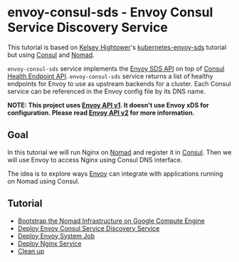 # envoy-consul-sds - Envoy Consul Service Discovery Service

This tutorial is based on [Kelsey Hightower](https://github.com/kelseyhightower)'s [kubernetes-envoy-sds](https://github.com/kelseyhightower/kubernetes-envoy-sds) tutorial but using [Consul](https://consul.io) and [Nomad](https://www.nomadproject.io/).

`envoy-consul-sds` service implements the [Envoy SDS API](https://www.envoyproxy.io/docs/envoy/latest/intro/arch_overview/service_discovery.html#service-discovery-service-sds) on top of [Consul Health Endpoint API](https://www.consul.io/api/health.html). `envoy-consul-sds` service returns a list of healthy endpoints for Envoy to use as upstream backends for a cluster. Each Consul service can be referenced in the Envoy config file by its DNS name.

**NOTE: This project uses [Envoy API v1](https://www.envoyproxy.io/docs/envoy/latest/api-v1/api#). It doesn't use Envoy xDS for configuration. Please read [Envoy API v2](https://www.envoyproxy.io/docs/envoy/latest/api-v2/api) for more information.** 

## Goal

In this tutorial we will run Nginx on [Nomad](https://www.nomadproject.io/) and register it in [Consul](https://www.consul.io/). Then we will use Envoy to access Nginx using Consul DNS interface.

The idea is to explore ways [Envoy](https://lyft.github.io/envoy/) can integrate with applications running on Nomad using Consul.

## Tutorial

* [Bootstrap the Nomad Infrastructure on Google Compute Engine](./docs/bootstrap-nomad-google-compute-engine.md)
* [Deploy Envoy Consul Service Discovery Service](./docs/deploy-envoy-consul-sds.md)
* [Deploy Envoy System Job](./docs/deploy-envoy-system-job.md)
* [Deploy Nginx Service](./docs/deploy-nginx-service.md)
* [Clean up](./docs/clean-up.md)
